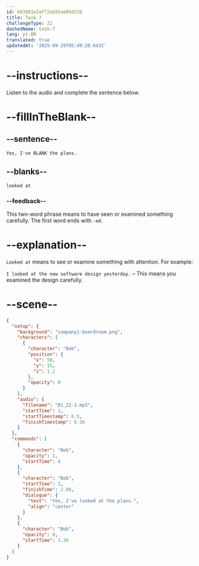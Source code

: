 ```yaml
---
id: 683981e2af72ab55ae05d238
title: Task 7
challengeType: 22
dashedName: task-7
lang: pt-BR
translated: true
updatedAt: '2025-09-29T05:49:20.643Z'
---
```


<!-- (Audio) Bob: Yes, I've looked at the plans. -->

# --instructions--

Listen to the audio and complete the sentence below.

# --fillInTheBlank--

## --sentence--

`Yes, I've BLANK the plans.`

## --blanks--

`looked at`

### --feedback--

This two-word phrase means to have seen or examined something carefully. The first word ends with `-ed`.

# --explanation--

`Looked at` means to see or examine something with attention. For example:

`I looked at the new software design yesterday.` – This means you examined the design carefully.

# --scene--

```json
{
  "setup": {
    "background": "company1-boardroom.png",
    "characters": [
      {
        "character": "Bob",
        "position": {
          "x": 50,
          "y": 15,
          "z": 1.2
        },
        "opacity": 0
      }
    ],
    "audio": {
      "filename": "B1_22-1.mp3",
      "startTime": 1,
      "startTimestamp": 6.5,
      "finishTimestamp": 8.36
    }
  },
  "commands": [
    {
      "character": "Bob",
      "opacity": 1,
      "startTime": 0
    },
    {
      "character": "Bob",
      "startTime": 1,
      "finishTime": 2.86,
      "dialogue": {
        "text": "Yes, I've looked at the plans.",
        "align": "center"
      }
    },
    {
      "character": "Bob",
      "opacity": 0,
      "startTime": 3.36
    }
  ]
}
```
